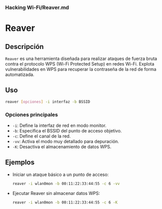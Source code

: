 ### **Hacking Wi-Fi/Reaver.md**

# Reaver

## Descripción

`Reaver` es una herramienta diseñada para realizar ataques de fuerza bruta contra el protocolo WPS (Wi-Fi Protected Setup) en redes Wi-Fi. Explota vulnerabilidades en WPS para recuperar la contraseña de la red de forma automatizada.

## Uso

```bash
reaver [opciones] -i interfaz -b BSSID
```

### Opciones principales

- `-i`: Define la interfaz de red en modo monitor.
- `-b`: Especifica el BSSID del punto de acceso objetivo.
- `-c`: Define el canal de la red.
- `-vv`: Activa el modo muy detallado para depuración.
- `-K`: Desactiva el almacenamiento de datos WPS.

## Ejemplos

- Iniciar un ataque básico a un punto de acceso:

  ```bash
  reaver -i wlan0mon -b 00:11:22:33:44:55 -c 6 -vv
  ```

- Ejecutar Reaver sin almacenar datos WPS:

  ```bash
  reaver -i wlan0mon -b 00:11:22:33:44:55 -c 6 -K
  ```
